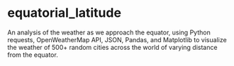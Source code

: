 # equatorial_latitude
An analysis of the weather as we approach the equator, using Python requests, OpenWeatherMap API, JSON, Pandas, and Matplotlib to visualize the weather of 500+ random cities across the world of varying distance from the equator.
